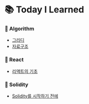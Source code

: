 # 📚 Today I Learned

### 🔗 Algorithm
- [그리디](https://github.com/6uamy/TIL/tree/main/Algorithm/%EA%B7%B8%EB%A6%AC%EB%94%94)
- [자료구조](https://github.com/6uamy/TIL/tree/main/Algorithm/%EC%9E%90%EB%A3%8C%EA%B5%AC%EC%A1%B0)

### 🔗 React
- [리액트의 기초](https://github.com/6uamy/TIL/tree/main/%EB%A6%AC%EC%95%A1%ED%8A%B8)

### 🔗 Solidity
- [Solidity를 시작하기 전에](https://github.com/6uamy/TIL/tree/main/%EB%A6%AC%EC%95%A1%ED%8A%B8)
